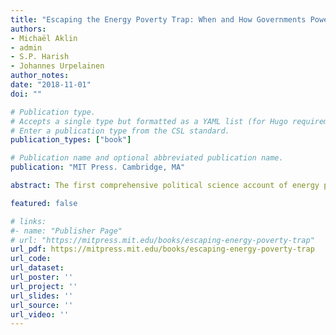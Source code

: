 ```yaml
---
title: "Escaping the Energy Poverty Trap: When and How Governments Power the Lives of the Poor"
authors:
- Michaël Aklin
- admin
- S.P. Harish
- Johannes Urpelainen
author_notes:
date: "2018-11-01"
doi: ""

# Publication type.
# Accepts a single type but formatted as a YAML list (for Hugo requirements).
# Enter a publication type from the CSL standard.
publication_types: ["book"]

# Publication name and optional abbreviated publication name.
publication: "MIT Press. Cambridge, MA"

abstract: The first comprehensive political science account of energy poverty, arguing that governments can improve energy access for their citizens through appropriate policy design. In today's industrialized world, almost everything we do consumes energy. While industrialized countries enjoy all the amenities of modern energy, more than a billion people in the developing world still lack energy access. Why is energy poverty persistent in some countries and not in others? Offering the first comprehensive political science account of energy poverty, Escaping the Energy Poverty Trap explores why governments have or have not been able to lead in providing modern energy to their least advantaged citizens. Focusing on access to modern cooking fuels and household electrification, the authors develop a new political-economic theory that introduces government interest, institutional capacity, and local accountability as key determinants of energy access. They draw on case studies from India, East Asia, Africa, and Latin America to offer the optimistic conclusion that governments can improve institutional capacity and local accountability through appropriate policy design. Energy poverty is a policy problem, the authors assert, and engaging with it as such offers new opportunities not only for ensuring equal energy access, but also for political, economic, and environmental development.

featured: false

# links:
#- name: "Publisher Page"
# url: "https://mitpress.mit.edu/books/escaping-energy-poverty-trap"
url_pdf: https://mitpress.mit.edu/books/escaping-energy-poverty-trap
url_code: 
url_dataset: 
url_poster: ''
url_project: ''
url_slides: ''
url_source: ''
url_video: ''
---
```





